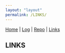 ```yaml
---
layout: "layout"
permalink: /LINKS/
---
```


[Home](https://hafidzsulistyan.github.io/os212/) | [Log](https://hafidzsulistyan.github.io/os212/TXT/mylog.txt) | [Repo](https://github.com/hafidzsulistyan/os212) | [Links](.)

## LINKS
